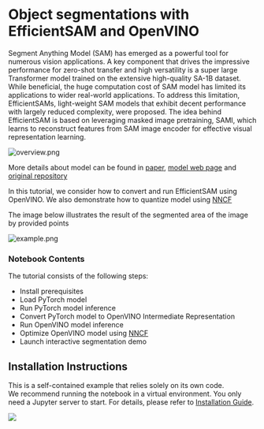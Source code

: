 # Object segmentations with EfficientSAM and OpenVINO

Segment Anything Model (SAM) has emerged as a powerful tool for numerous vision applications. A key component that drives the impressive performance for zero-shot transfer and high versatility is a super large Transformer model trained on the extensive high-quality SA-1B dataset. While beneficial, the huge computation cost of SAM model has limited its applications to wider real-world applications. To address this limitation, EfficientSAMs, light-weight SAM models that exhibit decent performance with largely reduced complexity, were proposed. The idea behind EfficientSAM is based on leveraging masked image pretraining, SAMI, which learns to reconstruct features from SAM image encoder for effective visual representation learning.

![overview.png](https://yformer.github.io/efficient-sam/EfficientSAM_files/overview.png)

More details about model can be found in [paper](https://arxiv.org/pdf/2312.00863.pdf), [model web page](https://yformer.github.io/efficient-sam/) and [original repository](https://github.com/yformer/EfficientSAM)

In this tutorial, we consider how to convert and run EfficientSAM using OpenVINO. We also demonstrate how to quantize model using [NNCF](https://github.com/openvinotoolkit/nncf)

The image below illustrates the result of the segmented area of the image by provided points

![example.png](https://github.com/openvinotoolkit/openvino_notebooks/assets/29454499/15d0a23a-0550-43c6-9ca9-f689e772a79a)


### Notebook Contents

The tutorial consists of the following steps:

- Install prerequisites
- Load PyTorch model
- Run PyTorch model inference
- Convert PyTorch model to OpenVINO Intermediate Representation
- Run OpenVINO model inference
- Optimize OpenVINO model using [NNCF](https://github.com/openvinotoolkit/nncf)
- Launch interactive segmentation demo

## Installation Instructions

This is a self-contained example that relies solely on its own code.</br>
We recommend  running the notebook in a virtual environment. You only need a Jupyter server to start.
For details, please refer to [Installation Guide](../../README.md).

<img referrerpolicy="no-referrer-when-downgrade" src="https://static.scarf.sh/a.png?x-pxid=5b5a4db0-7875-4bfb-bdbd-01698b5b1a77&file=notebooks/efficient-sam/README.md" />
